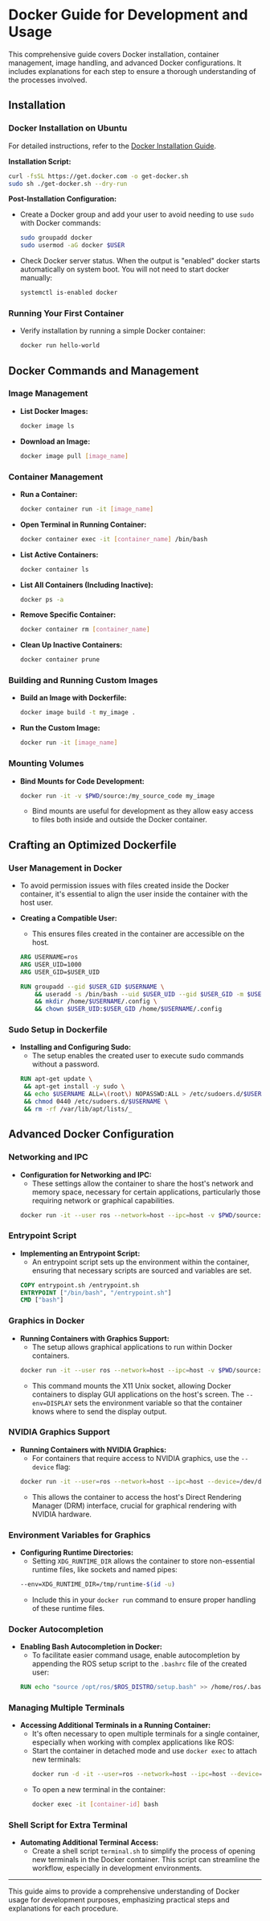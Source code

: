 # Docker Guide for Development and Usage

This comprehensive guide covers Docker installation, container management, image handling, and advanced Docker configurations. It includes explanations for each step to ensure a thorough understanding of the processes involved.

## Installation

### Docker Installation on Ubuntu

For detailed instructions, refer to the [Docker Installation Guide](https://docs.docker.com/engine/install/ubuntu/).

**Installation Script:**

```bash
curl -fsSL https://get.docker.com -o get-docker.sh
sudo sh ./get-docker.sh --dry-run
```

**Post-Installation Configuration:**

- Create a Docker group and add your user to avoid needing to use `sudo` with Docker commands:
  ```bash
  sudo groupadd docker
  sudo usermod -aG docker $USER
  ```
- Check Docker server status. When the output is "enabled" docker starts automatically on system boot. You will not need to start docker manually:
  ```bash
  systemctl is-enabled docker
  ```

### Running Your First Container

- Verify installation by running a simple Docker container:
  ```bash
  docker run hello-world
  ```

## Docker Commands and Management

### Image Management

- **List Docker Images:**
  ```bash
  docker image ls
  ```
- **Download an Image:**
  ```bash
  docker image pull [image_name]
  ```

### Container Management

- **Run a Container:**
  ```bash
  docker container run -it [image_name]
  ```
- **Open Terminal in Running Container:**
  ```bash
  docker container exec -it [container_name] /bin/bash
  ```
- **List Active Containers:**
  ```bash
  docker container ls
  ```
- **List All Containers (Including Inactive):**
  ```bash
  docker ps -a
  ```
- **Remove Specific Container:**
  ```bash
  docker container rm [container_name]
  ```
- **Clean Up Inactive Containers:**
  ```bash
  docker container prune
  ```

### Building and Running Custom Images

- **Build an Image with Dockerfile:**
  ```bash
  docker image build -t my_image .
  ```
- **Run the Custom Image:**
  ```bash
  docker run -it [image_name]
  ```

### Mounting Volumes

- **Bind Mounts for Code Development:**
  ```bash
  docker run -it -v $PWD/source:/my_source_code my_image
  ```
  - Bind mounts are useful for development as they allow easy access to files both inside and outside the Docker container.

## Crafting an Optimized Dockerfile

### User Management in Docker

- To avoid permission issues with files created inside the Docker container, it's essential to align the user inside the container with the host user.
- **Creating a Compatible User:**

  - This ensures files created in the container are accessible on the host.

  ```Dockerfile
  ARG USERNAME=ros
  ARG USER_UID=1000
  ARG USER_GID=$USER_UID

  RUN groupadd --gid $USER_GID $USERNAME \
      && useradd -s /bin/bash --uid $USER_UID --gid $USER_GID -m $USERNAME \
      && mkdir /home/$USERNAME/.config \
      && chown $USER_UID:$USER_GID /home/$USERNAME/.config
  ```

### Sudo Setup in Dockerfile

- **Installing and Configuring Sudo:**
  - The setup enables the created user to execute sudo commands without a password.
  ```Dockerfile
  RUN apt-get update \
   && apt-get install -y sudo \
   && echo $USERNAME ALL=\(root\) NOPASSWD:ALL > /etc/sudoers.d/$USERNAME \
   && chmod 0440 /etc/sudoers.d/$USERNAME \
   && rm -rf /var/lib/apt/lists/_
  ```

## Advanced Docker Configuration

### Networking and IPC

- **Configuration for Networking and IPC:**
  - These settings allow the container to share the host's network and memory space, necessary for certain applications, particularly those requiring network or graphical capabilities.
  ```bash
  docker run -it --user ros --network=host --ipc=host -v $PWD/source:/my_source_code my_image
  ```

### Entrypoint Script

- **Implementing an Entrypoint Script:**
  - An entrypoint script sets up the environment within the container, ensuring that necessary scripts are sourced and variables are set.
  ```Dockerfile
  COPY entrypoint.sh /entrypoint.sh
  ENTRYPOINT ["/bin/bash", "/entrypoint.sh"]
  CMD ["bash"]
  ```

### Graphics in Docker

- **Running Containers with Graphics Support:**
  - The setup allows graphical applications to run within Docker containers.
  ```bash
  docker run -it --user ros --network=host --ipc=host -v $PWD/source:/my_source_code -v /tmp/.X11-unix:/tmp/.X11-unix:rw --env=DISPLAY my_image roscore
  ```
  - This command mounts the X11 Unix socket, allowing Docker containers to display GUI applications on the host's screen. The `--env=DISPLAY` sets the environment variable so that the container knows where to send the display output.

### NVIDIA Graphics Support

- **Running Containers with NVIDIA Graphics:**
  - For containers that require access to NVIDIA graphics, use the `--device` flag:
  ```bash
  docker run -it --user=ros --network=host --ipc=host --device=/dev/dri:/dev/dri -v $PWD:/my_source_code -v /tmp/.X11-unix:/tmp/.X11-unix:rw --env=DISPLAY my_image /my_source_code/start_ros.sh
  ```
  - This allows the container to access the host's Direct Rendering Manager (DRM) interface, crucial for graphical rendering with NVIDIA hardware.

### Environment Variables for Graphics

- **Configuring Runtime Directories:**
  - Setting `XDG_RUNTIME_DIR` allows the container to store non-essential runtime files, like sockets and named pipes:
  ```bash
  --env=XDG_RUNTIME_DIR=/tmp/runtime-$(id -u)
  ```
  - Include this in your `docker run` command to ensure proper handling of these runtime files.

### Docker Autocompletion

- **Enabling Bash Autocompletion in Docker:**
  - To facilitate easier command usage, enable autocompletion by appending the ROS setup script to the `.bashrc` file of the created user:
  ```Dockerfile
  RUN echo "source /opt/ros/$ROS_DISTRO/setup.bash" >> /home/ros/.bashrc
  ```

### Managing Multiple Terminals

- **Accessing Additional Terminals in a Running Container:**
  - It's often necessary to open multiple terminals for a single container, especially when working with complex applications like ROS:
  - Start the container in detached mode and use `docker exec` to attach new terminals:
    ```bash
    docker run -d -it --user=ros --network=host --ipc=host --device=/dev/dri:/dev/dri -v $PWD:/my_source_code -v /tmp/.X11-unix:/tmp/.X11-unix:rw --env=XDG_RUNTIME_DIR=/tmp/runtime-$(id -u) --env=DISPLAY my_image /my_source_code/start_ros.sh
    ```
  - To open a new terminal in the container:
    ```bash
    docker exec -it [container-id] bash
    ```

### Shell Script for Extra Terminal

- **Automating Additional Terminal Access:**
  - Create a shell script `terminal.sh` to simplify the process of opening new terminals in the Docker container. This script can streamline the workflow, especially in development environments.

---

This guide aims to provide a comprehensive understanding of Docker usage for development purposes, emphasizing practical steps and explanations for each procedure.
